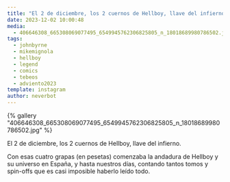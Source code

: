```yaml
---
title: "El 2 de diciembre, los 2 cuernos de Hellboy, llave del infierno"
date: 2023-12-02 10:00:48
media: 
  - 406646308_665308069077495_6549945762306825805_n_18018689980786502.jpg
tags: 
  - johnbyrne
  - mikemignola
  - hellboy
  - legend
  - comics
  - tebeos
  - adviento2023
template: instagram
author: neverbot
---
```


{% gallery "406646308_665308069077495_6549945762306825805_n_18018689980786502.jpg" %}

El 2 de diciembre, los 2 cuernos de Hellboy, llave del infierno.

Con esas cuatro grapas (en pesetas) comenzaba la andadura de Hellboy y su universo en España, y hasta nuestros días, contando tantos tomos y spin-offs que es casi imposible haberlo leído todo.
